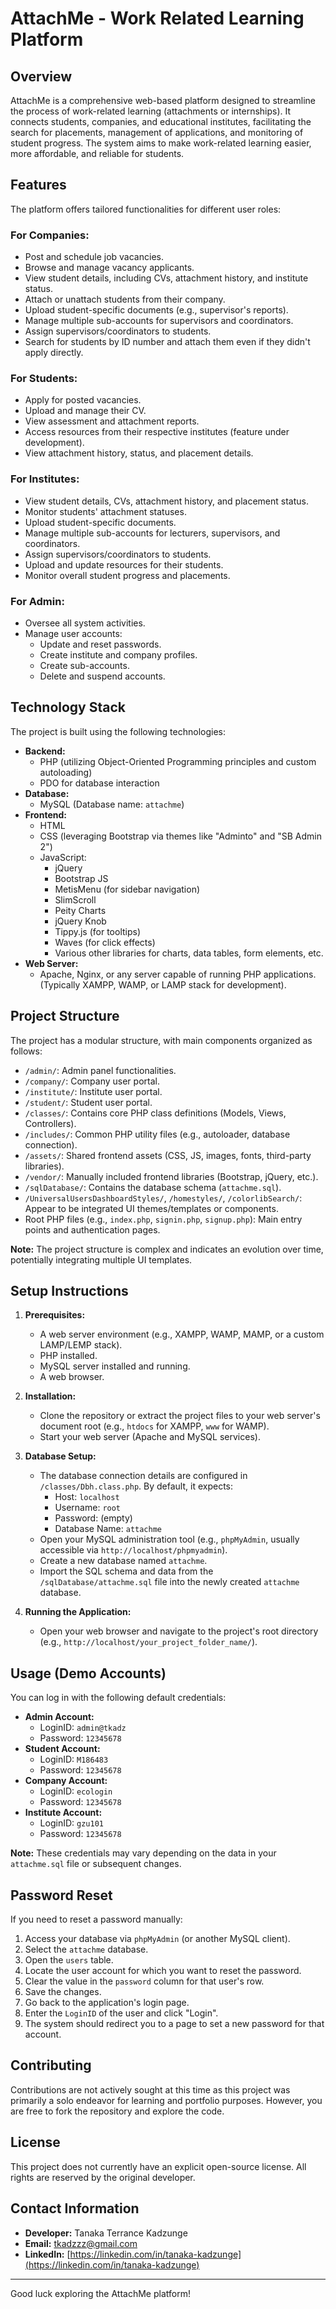# AttachMe - Work Related Learning Platform

## Overview

AttachMe is a comprehensive web-based platform designed to streamline the process of work-related learning (attachments or internships). It connects students, companies, and educational institutes, facilitating the search for placements, management of applications, and monitoring of student progress. The system aims to make work-related learning easier, more affordable, and reliable for students.

## Features

The platform offers tailored functionalities for different user roles:

### For Companies:
- Post and schedule job vacancies.
- Browse and manage vacancy applicants.
- View student details, including CVs, attachment history, and institute status.
- Attach or unattach students from their company.
- Upload student-specific documents (e.g., supervisor's reports).
- Manage multiple sub-accounts for supervisors and coordinators.
- Assign supervisors/coordinators to students.
- Search for students by ID number and attach them even if they didn't apply directly.

### For Students:
- Apply for posted vacancies.
- Upload and manage their CV.
- View assessment and attachment reports.
- Access resources from their respective institutes (feature under development).
- View attachment history, status, and placement details.

### For Institutes:
- View student details, CVs, attachment history, and placement status.
- Monitor students' attachment statuses.
- Upload student-specific documents.
- Manage multiple sub-accounts for lecturers, supervisors, and coordinators.
- Assign supervisors/coordinators to students.
- Upload and update resources for their students.
- Monitor overall student progress and placements.

### For Admin:
- Oversee all system activities.
- Manage user accounts:
    - Update and reset passwords.
    - Create institute and company profiles.
    - Create sub-accounts.
    - Delete and suspend accounts.

## Technology Stack

The project is built using the following technologies:

*   **Backend:**
    *   PHP (utilizing Object-Oriented Programming principles and custom autoloading)
    *   PDO for database interaction
*   **Database:**
    *   MySQL (Database name: `attachme`)
*   **Frontend:**
    *   HTML
    *   CSS (leveraging Bootstrap via themes like "Adminto" and "SB Admin 2")
    *   JavaScript:
        *   jQuery
        *   Bootstrap JS
        *   MetisMenu (for sidebar navigation)
        *   SlimScroll
        *   Peity Charts
        *   jQuery Knob
        *   Tippy.js (for tooltips)
        *   Waves (for click effects)
        *   Various other libraries for charts, data tables, form elements, etc.
*   **Web Server:**
    *   Apache, Nginx, or any server capable of running PHP applications. (Typically XAMPP, WAMP, or LAMP stack for development).

## Project Structure

The project has a modular structure, with main components organized as follows:

*   `/admin/`: Admin panel functionalities.
*   `/company/`: Company user portal.
*   `/institute/`: Institute user portal.
*   `/student/`: Student user portal.
*   `/classes/`: Contains core PHP class definitions (Models, Views, Controllers).
*   `/includes/`: Common PHP utility files (e.g., autoloader, database connection).
*   `/assets/`: Shared frontend assets (CSS, JS, images, fonts, third-party libraries).
*   `/vendor/`: Manually included frontend libraries (Bootstrap, jQuery, etc.).
*   `/sqlDatabase/`: Contains the database schema (`attachme.sql`).
*   `/UniversalUsersDashboardStyles/`, `/homestyles/`, `/colorlibSearch/`: Appear to be integrated UI themes/templates or components.
*   Root PHP files (e.g., `index.php`, `signin.php`, `signup.php`): Main entry points and authentication pages.

**Note:** The project structure is complex and indicates an evolution over time, potentially integrating multiple UI templates.

## Setup Instructions

1.  **Prerequisites:**
    *   A web server environment (e.g., XAMPP, WAMP, MAMP, or a custom LAMP/LEMP stack).
    *   PHP installed.
    *   MySQL server installed and running.
    *   A web browser.

2.  **Installation:**
    *   Clone the repository or extract the project files to your web server's document root (e.g., `htdocs` for XAMPP, `www` for WAMP).
    *   Start your web server (Apache and MySQL services).

3.  **Database Setup:**
    *   The database connection details are configured in `/classes/Dbh.class.php`. By default, it expects:
        *   Host: `localhost`
        *   Username: `root`
        *   Password: (empty)
        *   Database Name: `attachme`
    *   Open your MySQL administration tool (e.g., `phpMyAdmin`, usually accessible via `http://localhost/phpmyadmin`).
    *   Create a new database named `attachme`.
    *   Import the SQL schema and data from the `/sqlDatabase/attachme.sql` file into the newly created `attachme` database.

4.  **Running the Application:**
    *   Open your web browser and navigate to the project's root directory (e.g., `http://localhost/your_project_folder_name/`).

## Usage (Demo Accounts)

You can log in with the following default credentials:

*   **Admin Account:**
    *   LoginID: `admin@tkadz`
    *   Password: `12345678`
*   **Student Account:**
    *   LoginID: `M186483`
    *   Password: `12345678`
*   **Company Account:**
    *   LoginID: `ecologin`
    *   Password: `12345678`
*   **Institute Account:**
    *   LoginID: `gzu101`
    *   Password: `12345678`

**Note:** These credentials may vary depending on the data in your `attachme.sql` file or subsequent changes.

## Password Reset

If you need to reset a password manually:

1.  Access your database via `phpMyAdmin` (or another MySQL client).
2.  Select the `attachme` database.
3.  Open the `users` table.
4.  Locate the user account for which you want to reset the password.
5.  Clear the value in the `password` column for that user's row.
6.  Save the changes.
7.  Go back to the application's login page.
8.  Enter the `LoginID` of the user and click "Login".
9.  The system should redirect you to a page to set a new password for that account.

## Contributing

Contributions are not actively sought at this time as this project was primarily a solo endeavor for learning and portfolio purposes. However, you are free to fork the repository and explore the code.

## License

This project does not currently have an explicit open-source license. All rights are reserved by the original developer.

## Contact Information

*   **Developer:** Tanaka Terrance Kadzunge
*   **Email:** tkadzzz@gmail.com
*   **LinkedIn:** [https://linkedin.com/in/tanaka-kadzunge](https://linkedin.com/in/tanaka-kadzunge)

---

Good luck exploring the AttachMe platform!
```
